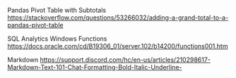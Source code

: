 Pandas Pivot Table with Subtotals
https://stackoverflow.com/questions/53266032/adding-a-grand-total-to-a-pandas-pivot-table

SQL Analytics Windows Functions
https://docs.oracle.com/cd/B19306_01/server.102/b14200/functions001.htm

Markdown
https://support.discord.com/hc/en-us/articles/210298617-Markdown-Text-101-Chat-Formatting-Bold-Italic-Underline-